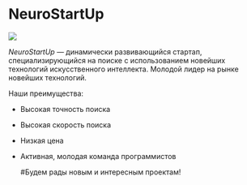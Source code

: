 # NeuroStartUp

![](https://netology-code.github.io/git-homeworks/introduction/assets/logo.png)

*NeuroStartUp* — динамически развивающийся стартап, специализирующийся на поиске с использованием 
 новейших технологий искусственного интеллекта. Молодой лидер на рынке новейших технологий.

Наши преимущества:
* Высокая точность поиска
* Высокая скорость поиска
* Низкая цена
* Активная, молодая команда программистов
  
  #Будем рады новым и интересным проектам!
